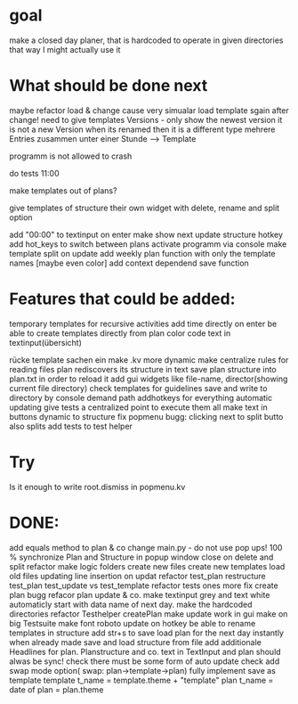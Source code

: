 # goal
make a closed day planer, that is hardcoded to operate in given directories
that way I might actually use it

# What should be done next
maybe refactor load & change cause very simualar
load template sgain after change!
need to give templates Versions - only show the newest version
it is not a new Version when its renamed then it is a different type
mehrere Entries zusammen unter einer Stunde --> Template


 
programm is not allowed to crash

do tests 11:00

make templates out of plans?

give templates of structure their own widget with delete, rename and split option

add "00:00" to textinput on enter
make show next update structure hotkey
add hot_keys to switch between plans 
activate programm via console
make template split on update
add weekly plan function with only the template names [maybe even color]
add context dependend save function

# Features that could be added:
temporary templates for recursive activities
add time directly on enter
be able to create templates directly from plan
color code text in textinput(übersicht)

rücke template sachen ein
make .kv more dynamic
make centralize rules for reading files
plan rediscovers its structure in text
save plan structure into plan.txt in order to reload it
add gui widgets like file-name, director(showing current file directory)
check templates for guidelines
save and write to directory by console demand path
addhotkeys for everything
automatic updating
give tests a centralized point to execute them all
make text in buttons dynamic to structure
fix popmenu bugg: clicking next to split butto also splits
add tests to test helper


# Try
Is it enough to write root.dismiss in popmenu.kv


# DONE:
add equals method to plan & co
change main.py - do not use pop ups!
100 % synchronize Plan and Structure in 
popup window close on delete and split
refactor
make logic folders
create new files
create new templates
load old files
updating
line insertion on updat
refactor test_plan
restructure test_plan test_update vs test_template
refactor tests ones more
fix create plan bugg
refacor plan update & co.
make textinput grey and text white
automaticly start with data name of next day.
make the hardcoded directories
refactor Testhelper createPlan
make update work in gui
make on big Testsuite
make font roboto
update on hotkey
be able to rename templates in structure
add str+s to save
load plan for the next day instantly when already made
save and load structure from file
add additionale Headlines for plan. Planstructure and co.
text in TextInput and plan should alwas be sync! check
there must be some form of auto update check
add swap mode option( swap: plan->template->plan) 
fully implement save as template
template t_name = template.theme + "template"
plan t_name = date of plan = plan.theme 